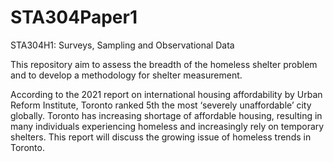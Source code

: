 # STA304Paper1
STA304H1: Surveys, Sampling and Observational Data

This repository aim to assess the breadth of the homeless shelter problem and to develop a methodology for shelter measurement.

According to the 2021 report on international housing affordability by Urban Reform Institute, Toronto ranked 5th the most ‘severely unaffordable’ city globally. Toronto has increasing shortage of affordable housing, resulting in many individuals experiencing homeless and increasingly rely on temporary shelters. This report will discuss the growing issue of homeless trends in Toronto.
